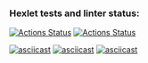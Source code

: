 ### Hexlet tests and linter status:
[![Actions Status](https://github.com/SCRWL/backend-project-lvl1/workflows/hexlet-check/badge.svg)](https://github.com/SCRWL/backend-project-lvl1/actions/workflows/hexlet-check)
[![Actions Status](https://github.com/SCRWL/backend-project-lvl1/actions/workflows/node.yml/badge.svg)](https://github.com/SCRWL/backend-project-lvl1/actions/workflows/node.yml)

[![asciicast](https://asciinema.org/a/d2WnwrqwgE9d0MC56VK0VkUXC.svg)](https://asciinema.org/a/d2WnwrqwgE9d0MC56VK0VkUXC)
[![asciicast](https://asciinema.org/a/laRGrbPhV6Ta4GAXR0rSDAaYQ.svg)](https://asciinema.org/a/laRGrbPhV6Ta4GAXR0rSDAaYQ)
[![asciicast](https://asciinema.org/a/E6IuB7FC4znWxB2VWSfccAsly.svg)](https://asciinema.org/a/E6IuB7FC4znWxB2VWSfccAsly)